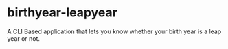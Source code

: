 # birthyear-leapyear
A CLI Based application that lets you know whether your birth year is a leap year or not.
